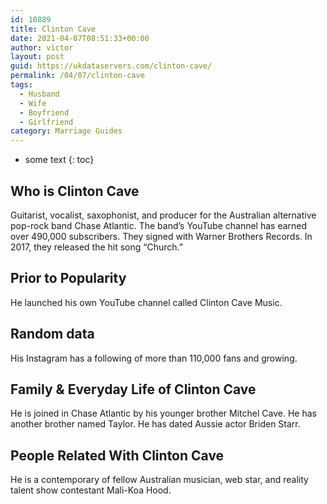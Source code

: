 ```yaml
---
id: 10889
title: Clinton Cave
date: 2021-04-07T08:51:33+00:00
author: victor
layout: post
guid: https://ukdataservers.com/clinton-cave/
permalink: /04/07/clinton-cave
tags:
  - Husband
  - Wife
  - Boyfriend
  - Girlfriend
category: Marriage Guides
---
```


* some text
{: toc}


## Who is Clinton Cave



Guitarist, vocalist, saxophonist, and producer for the Australian alternative pop-rock band Chase Atlantic. The band&#8217;s YouTube channel has earned over 490,000 subscribers. They signed with Warner Brothers Records. In 2017, they released the hit song &#8220;Church.&#8221;

                
                
                
## Prior to Popularity



He launched his own YouTube channel called Clinton Cave Music. 

                
                
                
## Random data



His Instagram has a following of more than 110,000 fans and growing.

                
                
                
## Family & Everyday Life of Clinton Cave



He is joined in Chase Atlantic by his younger brother Mitchel Cave. He has another brother named Taylor. He has dated Aussie actor Briden Starr. 

                
                
                
## People Related With Clinton Cave



He is a contemporary of fellow Australian musician, web star, and reality talent show contestant Mali-Koa Hood.

                
              
            
          
          
          